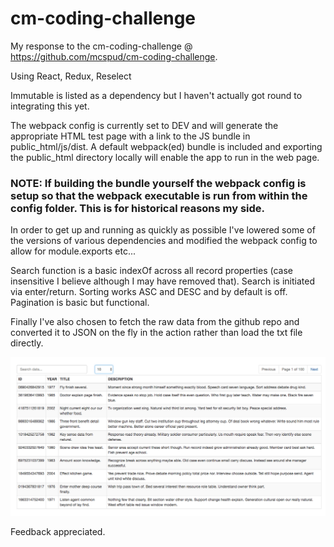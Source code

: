 # cm-coding-challenge

My response to the cm-coding-challenge @ https://github.com/mcspud/cm-coding-challenge.

Using React, Redux, Reselect

Immutable is listed as a dependency but I haven't actually got round to integrating this yet.

The webpack config is currently set to DEV and will generate the appropriate HTML test page with a link to the JS bundle in public_html/js/dist.  A default webpack(ed) bundle is included and exporting the public_html directory locally will enable the app to run in the web page.

### NOTE: If building the bundle yourself the webpack config is setup so that the webpack executable is run from within the config folder.  This is for historical reasons my side.

In order to get up and running as quickly as possible I've lowered some of the versions of various dependencies and modified the webpack config to allow for module.exports etc...

Search function is a basic indexOf across all record properties (case insensitive I believe although I may have removed that).  Search is initiated via enter/return.  Sorting works ASC and DESC and by default is off.  Pagination is basic but functional.

Finally I've also chosen to fetch the raw data from the github repo and converted it to JSON on the fly in the action rather than load the txt file directly.

![Screen](/public_html/screenshot.png)

Feedback appreciated.

